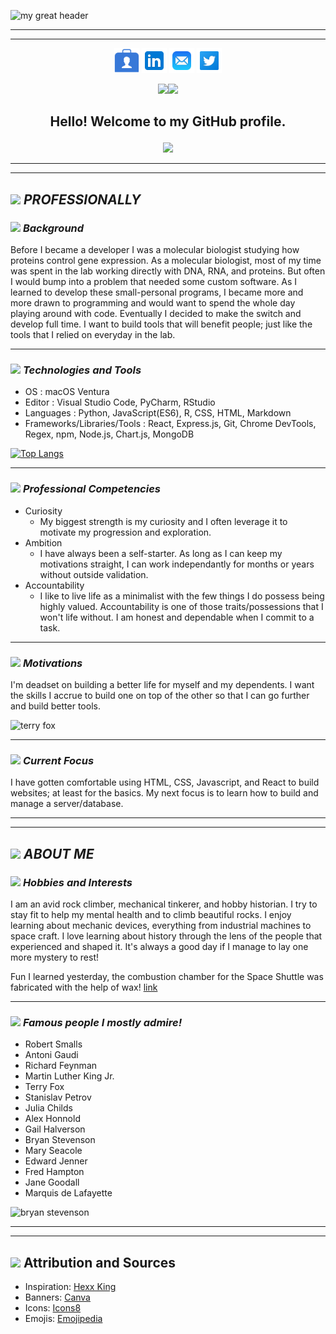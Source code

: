 ![my great header](images/jacob-bassett_banner.png)

---
---

<p align="center">
  <a href="https://jacobbassett-portfolio.netlify.app/" target="_blank" rel="noopener noreferrer" ><img height="40" src="images/icons8-portfolio-50.png"></a>
  <a href="https://www.linkedin.com/in/jacobbassett/" target="_blank" rel="noopener noreferrer" ><img height="40" src="images/icons8-linkedin-48.png"></a>
  <a href="mailto:jacobbassett@gmail.com" target="_blank" rel="noopener noreferrer" ><img height="40" src="images/icons8-mail-48.png"></a>
  <a href="https://twitter.com/bassett_jacob" target="_blank" rel="noopener noreferrer" ><img height="40" src="images/icons8-twitter-squared-48.png"></a>
</p>

<p align="center">
<img src="https://em-content.zobj.net/source/noto-emoji-animations/344/waving-hand_1f44b.gif" width="50px"><img src="https://em-content.zobj.net/source/noto-emoji-animations/344/smiling-face-with-smiling-eyes_1f60a.gif" width="50px"></p>

## <p align='center' >Hello! Welcome to my GitHub profile.</p>

<p align='center'><img src="https://visitor-badge.glitch.me/badge?page_id=jdabassett" width="50px"></p>

---
---

## <img src="https://em-content.zobj.net/thumbs/320/twitter/348/card-file-box_1f5c3-fe0f.png" width="16px"> ***PROFESSIONALLY***

### <img src="https://em-content.zobj.net/thumbs/320/apple/354/books_1f4da.png" width="16px"> *Background*

Before I became a developer I was a molecular biologist studying how proteins control gene expression. As a molecular biologist, most of my time was spent in the lab working directly with DNA, RNA, and proteins. But often I would bump into a problem that needed some custom software. As I learned to develop these small-personal programs, I became more and more drawn to programming and would want to spend the whole day playing around with code. Eventually I decided to make the switch and develop full time. I want to build tools that will benefit people; just like the tools that I relied on everyday in the lab.

---

### <img src="https://em-content.zobj.net/thumbs/240/google/350/hammer-and-pick_2692-fe0f.png" width="16px"> *Technologies and Tools*

 * OS : macOS Ventura
 * Editor : Visual Studio Code, PyCharm, RStudio
 * Languages : Python, JavaScript(ES6), R, CSS, HTML, Markdown
 * Frameworks/Libraries/Tools : React, Express.js,  Git, Chrome DevTools, Regex, npm, Node.js, Chart.js, MongoDB

 [![Top Langs](https://github-readme-stats.vercel.app/api/top-langs/?username=jdabassett)](https://github.com/jdabassett/github-readme-stats)

---

### <img src="https://em-content.zobj.net/thumbs/240/apple/354/face-with-monocle_1f9d0.png" width="16px"> *Professional Competencies*

 * Curiosity
    * My biggest strength is my curiosity and I often leverage it to motivate my progression and exploration.
 * Ambition
    * I have always been a self-starter. As long as I can keep my motivations straight, I can work independantly for months or years without outside validation.
 * Accountability
    * I like to live life as a minimalist with the few things I do possess being highly valued. Accountability is one of those traits/possessions that I won't life without. I am honest and dependable when I commit to a task.

---

### <img src="https://em-content.zobj.net/thumbs/320/twitter/322/running-shoe_1f45f.png" width="16px"> *Motivations*

I'm deadset on building a better life for myself and my dependents. I want the skills I accrue to build one on top of the other so that I can go further and build better tools.

![terry fox](images/terry-fox.png)

---

### <img src="https://em-content.zobj.net/thumbs/240/facebook/355/goal-net_1f945.png" width="16px"> *Current Focus*

I have gotten comfortable using HTML, CSS, Javascript, and React to build websites; at least for the basics. My next focus is to learn how to build and manage a server/database. 

--- 
---

## <img src="https://em-content.zobj.net/thumbs/320/google/350/smiling-face-with-smiling-eyes_1f60a.png" width="16px"> ***ABOUT ME***



### <img src="https://em-content.zobj.net/thumbs/320/apple/354/person-climbing_1f9d7.png" width="16px"> *Hobbies and Interests*

I am an avid rock climber, mechanical tinkerer, and hobby historian. I try to stay fit to help my mental health and to climb beautiful rocks. I enjoy learning about mechanic devices, everything from industrial machines to space craft. I love learning about history through the lens of the people that experienced and shaped it. It's always a good day if I manage to lay one more mystery to rest!

Fun I learned yesterday, the combustion chamber for the Space Shuttle was fabricated with the help of wax! [link](https://hackaday.com/2023/04/23/the-shuttle-engine-needed-3d-printing-but/#:~:text=The%20technique%20uses%20wax%20and%20machined%20slots%20that,and%20a%20thicker%20nickel%20layer%20to%20provide%20strength.)

---

### <img src="https://em-content.zobj.net/thumbs/320/mozilla/36/growing-heart_1f497.png" width="16px"> *Famous people I mostly admire!*
 * Robert Smalls
 * Antoni Gaudi
 * Richard Feynman
 * Martin Luther King Jr.
 * Terry Fox
 * Stanislav Petrov
 * Julia Childs
 * Alex Honnold
 * Gail Halverson
 * Bryan Stevenson
 * Mary Seacole
 * Edward Jenner
 * Fred Hampton
 * Jane Goodall
 * Marquis de Lafayette

![bryan stevenson](images/bryan-stevenson.png)

---
---

## <img src="https://em-content.zobj.net/thumbs/320/apple/354/fire_1f525.png" width="16px"> Attribution and Sources

 * Inspiration: [Hexx King](https://github.com/HexxKing)
 * Banners: [Canva](https://www.canva.com/)
 * Icons: [Icons8](https://icons8.com/)
 * Emojis: [Emojipedia](https://emojipedia.org/)
